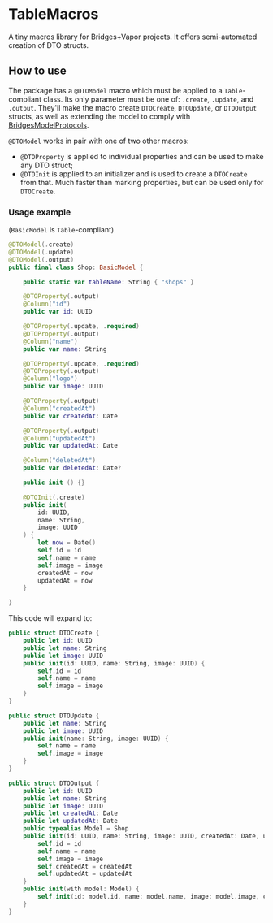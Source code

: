 # TableMacros
A tiny macros library for Bridges+Vapor projects. It offers semi-automated creation of DTO structs.

## How to use
The package has a `@DTOModel` macro which must be applied to a `Table`-compliant class. Its only parameter must be one of: `.create`, `.update`, and `.output`. They'll make the macro create `DTOCreate`, `DTOUpdate`, or `DTOOutput` structs, as well as extending the model to comply with [BridgesModelProtocols](https://github.com/photovirus/BridgesModelProtocols).

`@DTOModel` works in pair with one of two other macros:

- `@DTOProperty` is applied to individual properties and can be used to make any DTO struct;
- `@DTOInit` is applied to an initializer and is used to create a `DTOCreate` from that. Much faster than marking properties, but can be used only for `DTOCreate`.

### Usage example

(`BasicModel` is `Table`-compliant)

```swift
@DTOModel(.create)
@DTOModel(.update)
@DTOModel(.output)
public final class Shop: BasicModel {

    public static var tableName: String { "shops" }

    @DTOProperty(.output)
    @Column("id")
    public var id: UUID

    @DTOProperty(.update, .required)
    @DTOProperty(.output)
    @Column("name")
    public var name: String

    @DTOProperty(.update, .required)
    @DTOProperty(.output)
    @Column("logo")
    public var image: UUID

    @DTOProperty(.output)
    @Column("createdAt")
    public var createdAt: Date

    @DTOProperty(.output)
    @Column("updatedAt")
    public var updatedAt: Date

    @Column("deletedAt")
    public var deletedAt: Date?

    public init () {}

    @DTOInit(.create)
    public init(
        id: UUID,
        name: String,
        image: UUID
    ) {
        let now = Date()
        self.id = id
        self.name = name
        self.image = image
        createdAt = now
        updatedAt = now
    }

}
```

This code will expand to:

```swift
public struct DTOCreate {
    public let id: UUID
    public let name: String
    public let image: UUID
    public init(id: UUID, name: String, image: UUID) {
        self.id = id
        self.name = name
        self.image = image
    }
}

public struct DTOUpdate {
    public let name: String
    public let image: UUID
    public init(name: String, image: UUID) {
        self.name = name
        self.image = image
    }
}

public struct DTOOutput {
    public let id: UUID
    public let name: String
    public let image: UUID
    public let createdAt: Date
    public let updatedAt: Date
    public typealias Model = Shop
    public init(id: UUID, name: String, image: UUID, createdAt: Date, updatedAt: Date) {
        self.id = id
        self.name = name
        self.image = image
        self.createdAt = createdAt
        self.updatedAt = updatedAt
    }
    public init(with model: Model) {
        self.init(id: model.id, name: model.name, image: model.image, createdAt: model.createdAt, updatedAt: model.updatedAt)
    }
}
```
